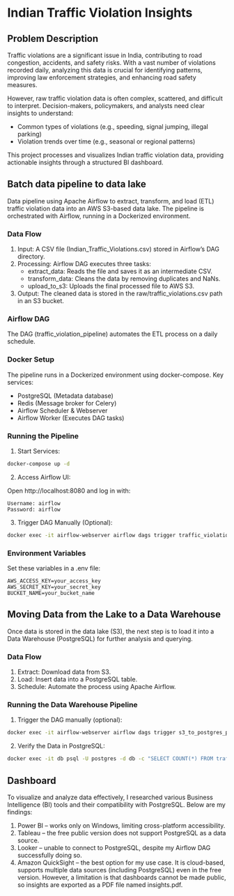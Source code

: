 # Indian Traffic Violation Insights

## Problem Description

Traffic violations are a significant issue in India, contributing to road congestion, accidents, and safety risks. With a vast number of violations recorded daily, analyzing this data is crucial for identifying patterns, improving law enforcement strategies, and enhancing road safety measures.

However, raw traffic violation data is often complex, scattered, and difficult to interpret. Decision-makers, policymakers, and analysts need clear insights to understand:
-   Common types of violations (e.g., speeding, signal jumping, illegal parking)
-   Violation trends over time (e.g., seasonal or regional patterns)

This project processes and visualizes Indian traffic violation data, providing actionable insights through a structured BI dashboard.

## Batch data pipeline to data lake

Data pipeline using Apache Airflow to extract, transform, and load (ETL) traffic violation data into an AWS S3-based data lake. The pipeline is orchestrated with Airflow, running in a Dockerized environment.

### Data Flow

1.	Input: A CSV file (Indian_Traffic_Violations.csv) stored in Airflow’s DAG directory.
2.	Processing: Airflow DAG executes three tasks:
    - extract_data: Reads the file and saves it as an intermediate CSV.
    - transform_data: Cleans the data by removing duplicates and NaNs.
    - upload_to_s3: Uploads the final processed file to AWS S3.
3.	Output: The cleaned data is stored in the raw/traffic_violations.csv path in an S3 bucket.

### Airflow DAG

The DAG (traffic_violation_pipeline) automates the ETL process on a daily schedule.

### Docker Setup

The pipeline runs in a Dockerized environment using docker-compose. Key services:
-	PostgreSQL (Metadata database)
-   Redis (Message broker for Celery)
-	Airflow Scheduler & Webserver
-	Airflow Worker (Executes DAG tasks)

### Running the Pipeline

1.	Start Services:
```sh
docker-compose up -d
```

2.	Access Airflow UI:

Open http://localhost:8080 and log in with:

```
Username: airflow
Password: airflow
```

3.	Trigger DAG Manually (Optional):

```sh
docker exec -it airflow-webserver airflow dags trigger traffic_violation_pipeline
```

### Environment Variables

Set these variables in a .env file:

```
AWS_ACCESS_KEY=your_access_key
AWS_SECRET_KEY=your_secret_key
BUCKET_NAME=your_bucket_name
```

## Moving Data from the Lake to a Data Warehouse

Once data is stored in the data lake (S3), the next step is to load it into a Data Warehouse (PostgreSQL) for further analysis and querying.

### Data Flow

1. Extract: Download data from S3.
2. Load: Insert data into a PostgreSQL table.
3. Schedule: Automate the process using Apache Airflow.

### Running the Data Warehouse Pipeline

1. Trigger the DAG manually (optional):

```sh
docker exec -it airflow-webserver airflow dags trigger s3_to_postgres_pipeline
```

2. Verify the Data in PostgreSQL:
```sh
docker exec -it db psql -U postgres -d db -c "SELECT COUNT(*) FROM traffic_violations;"
```

## Dashboard

To visualize and analyze data effectively, I researched various Business Intelligence (BI) tools and their compatibility with PostgreSQL. Below are my findings:

1. Power BI – works only on Windows, limiting cross-platform accessibility.
2. Tableau – the free public version does not support PostgreSQL as a data source.
3. Looker – unable to connect to PostgreSQL, despite my Airflow DAG successfully doing so.
4. Amazon QuickSight – the best option for my use case. It is cloud-based, supports multiple data sources (including PostgreSQL) even in the free version. However, a limitation is that dashboards cannot be made public, so insights are exported as a PDF file named insights.pdf.